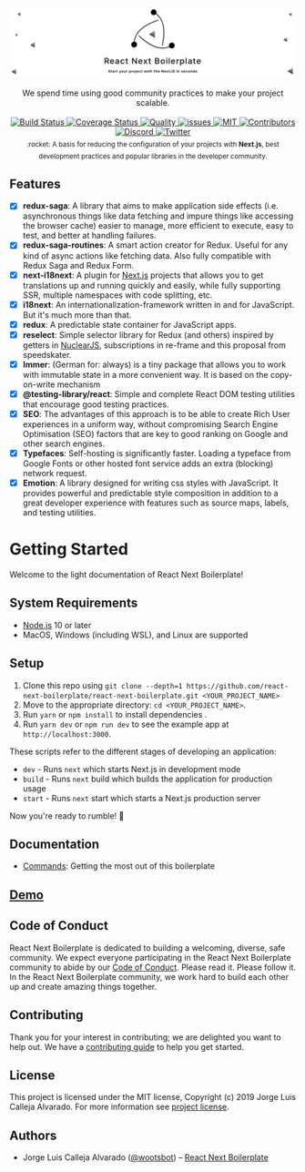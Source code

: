 [![react-next-boilerplate](./docs/images/rnb-bg.png)](https://www.reactnextboilerplate.com/)

<div align="center">
  We spend time using good community practices to make your project scalable.
</div>

<br />

<div align="center">
  <!-- BUILD STATUS -->
  <a href="https://travis-ci.com/react-next-boilerplate/react-next-boilerplate/builds">
    <img src="https://img.shields.io/github/v/tag/react-next-boilerplate/react-next-boilerplate?color=000000&label=version&logo=version&style=flat-square" alt="Build Status" />
  </a>

  <!-- TEST COVERAGE -->
  <a href='https://coveralls.io/github/react-next-boilerplate/react-next-boilerplate?branch=master'>
    <img src='https://img.shields.io/coveralls/github/react-next-boilerplate/react-next-boilerplate/master?style=flat-square' alt='Coverage Status' />
  </a>

  <!-- QUALITY -->
  <a href="https://app.codacy.com/manual/react-next-boilerplate/react-next-boilerplate/dashboard?bid=14562912">
    <img src="https://img.shields.io/codacy/grade/ee2b85244d434adaa5aa04470fcdde48?style=flat-square" alt="Quality" />
  </a>

  <!-- ISSUES -->
  <a href="https://github.com/react-next-boilerplate/react-next-boilerplate/issues">
    <img src="https://img.shields.io/github/issues/react-next-boilerplate/react-next-boilerplate?style=flat-square" alt="issues" />
  </a>
 
  <!-- MIT -->
  <a href="https://github.com/react-next-boilerplate/react-next-boilerplate/blob/master/LICENSE">
    <img src="https://img.shields.io/github/license/react-next-boilerplate/react-next-boilerplate?style=flat-square" alt="MIT" />
  </a>
  
  <!-- CONTRIBUTORS -->
  <a href="https://github.com/react-next-boilerplate/react-next-boilerplate/graphs/contributors">
    <img src="https://img.shields.io/github/contributors/react-next-boilerplate/react-next-boilerplate?style=flat-square" alt="Contributors" />
  </a>

</div>

<div align="center">

  <!-- DISCORD -->
  <a href="https://discord.gg/ANbWXGs">
    <img src="https://img.shields.io/discord/680982918541082638?color=%237289DA&logo=discord&style=flat-square" alt="Discord" />
  </a>

  <!-- TWITTER -->
  <a href="https://twitter.com/RNBoilerplate">
    <img src="https://img.shields.io/twitter/url?label=%40RNBoilerplate&logo=twitter&style=flat-square&url=https%3A%2F%2Ftwitter.com%2FRNBoilerplate" alt="Twitter" />
  </a>

</div>

<div align="center">
  <sub>:rocket: A basis for reducing the configuration of your projects with <strong>Next.js</Strong>, best development practices and popular libraries in the developer community.</sub>
</div>

## Features

- [x] **redux-saga**: A library that aims to make application side effects (i.e. asynchronous things like data fetching and impure things like accessing the browser cache) easier to manage, more efficient to execute, easy to test, and better at handling failures.
- [x] **redux-saga-routines**: A smart action creator for Redux. Useful for any kind of async actions like fetching data. Also fully compatible with Redux Saga and Redux Form.
- [x] **next-i18next**: A plugin for [Next.js](https://nextjs.org/) projects that allows you to get translations up and running quickly and easily, while fully supporting SSR, multiple namespaces with code splitting, etc.
- [x] **i18next**: An internationalization-framework written in and for JavaScript. But it's much more than that.
- [x] **redux**: A predictable state container for JavaScript apps.
- [x] **reselect**: Simple selector library for Redux (and others) inspired by getters in [NuclearJS](https://optimizely.github.io/nuclear-js/), subscriptions in re-frame and this proposal from speedskater.
- [x] **Immer**: (German for: always) is a tiny package that allows you to work with immutable state in a more convenient way. It is based on the copy-on-write mechanism
- [x] **@testing-library/react**: Simple and complete React DOM testing utilities that encourage good testing practices.
- [x] **SEO**: The advantages of this approach is to be able to create Rich User experiences in a uniform way, without compromising Search Engine Optimisation (SEO) factors that are key to good ranking on Google and other search engines.
- [x] **Typefaces**: Self-hosting is significantly faster. Loading a typeface from Google Fonts or other hosted font service adds an extra (blocking) network request.
- [x] **Emotion**: A library designed for writing css styles with JavaScript. It provides powerful and predictable style composition in addition to a great developer experience with features such as source maps, labels, and testing utilities.

# Getting Started

Welcome to the light documentation of React Next Boilerplate!

## System Requirements

- [Node.js](https://nodejs.org/en/) 10 or later
- MacOS, Windows (including WSL), and Linux are supported

## Setup

1. Clone this repo using `git clone --depth=1 https://github.com/react-next-boilerplate/react-next-boilerplate.git <YOUR_PROJECT_NAME>`
2. Move to the appropriate directory: `cd <YOUR_PROJECT_NAME>`.
3. Run `yarn` or `npm install` to install dependencies .
4. Run `yarn dev` or `npm run dev` to see the example app at `http://localhost:3000`.

These scripts refer to the different stages of developing an application:

- `dev` - Runs `next` which starts Next.js in development mode
- `build` - Runs `next` build which builds the application for production usage
- `start` - Runs `next` start which starts a Next.js production server

Now you're ready to rumble! :traffic_light:

## Documentation

- [Commands](./docs/general/commands.md): Getting the most out of this boilerplate

## [Demo](https://react-next-boilerplate.herokuapp.com)

## Code of Conduct

React Next Boilerplate is dedicated to building a welcoming, diverse, safe community. We expect everyone participating in the React Next Boilerplate community to abide by our [Code of Conduct](./CODE_OF_CONDUCT.md). Please read it. Please follow it. In the React Next Boilerplate community, we work hard to build each other up and create amazing things together.

## Contributing

Thank you for your interest in contributing; we are delighted you want to help out. We have a [contributing guide](./CONTRIBUTING.md) to help you get started.

## License

This project is licensed under the MIT license, Copyright (c) 2019 Jorge Luis Calleja Alvarado. For more information see [project license](./LICENSE).

## Authors

- Jorge Luis Calleja Alvarado ([@wootsbot](https://twitter.com/wootsbot)) – [React Next Boilerplate](https://www.reactnextboilerplate.com/)
